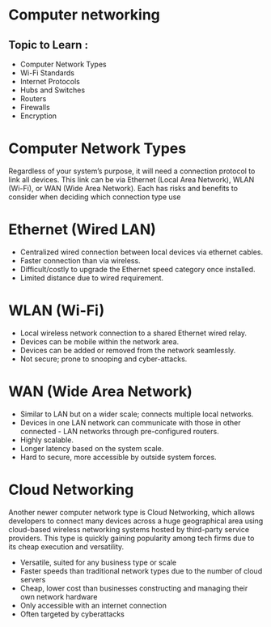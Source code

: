 # Computer networking
## Topic to Learn :
- Computer Network Types
- Wi-Fi Standards
- Internet Protocols
- Hubs and Switches
- Routers
- Firewalls
- Encryption

# Computer Network Types

Regardless of your system’s purpose, it will need a connection protocol to link all devices. This link can be via Ethernet (Local Area Network), WLAN (Wi-Fi), or WAN (Wide Area Network). Each has risks and benefits to consider when deciding which connection type use

# Ethernet (Wired LAN)

- Centralized wired connection between local devices via ethernet cables.
- Faster connection than via wireless.
- Difficult/costly to upgrade the Ethernet speed category once installed.
- Limited distance due to wired requirement.

# WLAN (Wi-Fi)

- Local wireless network connection to a shared Ethernet wired relay.
- Devices can be mobile within the network area.
- Devices can be added or removed from the network seamlessly.
- Not secure; prone to snooping and cyber-attacks.

# WAN (Wide Area Network)
- Similar to LAN but on a wider scale; connects multiple local networks.
- Devices in one LAN network can communicate with those in other connected - LAN networks through pre-configured routers.
- Highly scalable.
- Longer latency based on the system scale.
- Hard to secure, more accessible by outside system forces.

# Cloud Networking

Another newer computer network type is Cloud Networking, which allows developers to connect many devices across a huge geographical area using cloud-based wireless networking systems hosted by third-party service providers. This type is quickly gaining popularity among tech firms due to its cheap execution and versatility.

- Versatile, suited for any business type or scale
- Faster speeds than traditional network types due to the number of cloud servers
- Cheap, lower cost than businesses constructing and managing their own network hardware
- Only accessible with an internet connection
- Often targeted by cyberattacks


